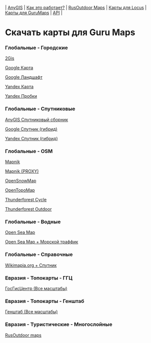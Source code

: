 | [AnyGIS][01] | [Как это работает?][02] | [RusOutdoor Maps][03] | [Карты для Locus][04] | [Карты для GuruMaps][05] | [API][06] |


[01]: https://nnngrach.github.io/AnyGIS_maps/index
[02]: https://nnngrach.github.io/AnyGIS_maps/Web/Html/Description
[03]: https://nnngrach.github.io/AnyGIS_maps/Web/Html/RusOutdoor
[04]: https://nnngrach.github.io/AnyGIS_maps/Web/Html/Locus
[05]: https://nnngrach.github.io/AnyGIS_maps/Web/Html/Galileo
[06]: https://nnngrach.github.io/AnyGIS_maps/Web/Html/Api
# Скачать карты для Guru Maps


### Глобальные - Городские
[2Gis](https://anygis.herokuapp.com/download/galileo/Global-City-2gis.ms "Скачать эту карту")

[Google Карта](https://anygis.herokuapp.com/download/galileo/Global-City-Google_map.ms "Скачать эту карту")

[Google Ландшафт](https://anygis.herokuapp.com/download/galileo/Global-City-Google_terrain.ms "Скачать эту карту")

[Yandex Карта](https://anygis.herokuapp.com/download/galileo/Global-City-Yandex_map.ms "Скачать эту карту")

[Yandex Пробки](https://anygis.herokuapp.com/download/galileo/Global-City-Yandex_traffic.ms "Скачать эту карту")



### Глобальные - Спутниковые
[AnyGIS Спутниковый сборник](https://anygis.herokuapp.com/download/galileo/Global-Satellites-All.ms "Скачать эту карту")

[Google Спутник (гибрид)](https://anygis.herokuapp.com/download/galileo/Global-Satellites-Google_with_labels.ms "Скачать эту карту")

[Yandex Спутник (гибрид)](https://anygis.herokuapp.com/download/galileo/Global-Satellites-Yandex_with_labels.ms "Скачать эту карту")



### Глобальные - OSM
[Mapnik](https://anygis.herokuapp.com/download/galileo/Global-OSM-Mapnik.ms "Скачать эту карту")

[Mapnik (PROXY)](https://anygis.herokuapp.com/download/galileo/Global-OSM-Mapnik_Proxy.ms "Скачать эту карту")

[OpenSnowMap](https://anygis.herokuapp.com/download/galileo/Global-OSM-OpenSnowMap.ms "Скачать эту карту")

[OpenTopoMap](https://anygis.herokuapp.com/download/galileo/Global-OSM-OpenTopoMap.ms "Скачать эту карту")

[Thunderforest Cycle](https://anygis.herokuapp.com/download/galileo/Global-OSM-Thunderforest_Cycle.ms "Скачать эту карту")

[Thunderforest Outdoor](https://anygis.herokuapp.com/download/galileo/Global-OSM-Thunderforest_Outdoor.ms "Скачать эту карту")



### Глобальные - Водные
[Open Sea Map](https://anygis.herokuapp.com/download/galileo/Global-Water-OpenSeaMap.ms "Скачать эту карту")

[Open Sea Map + Морской траффик](https://anygis.herokuapp.com/download/galileo/Global-Water-OpenSeaMap_traffic.ms "Скачать эту карту")



### Глобальные - Справочные
[Wikimapia.org + Спутник](https://anygis.herokuapp.com/download/galileo/Global-Wikimapia_satellite.ms "Скачать эту карту")



### Евразия - Топокарты - ГГЦ
[ГосГисЦентр (Все масштабы)](https://anygis.herokuapp.com/download/galileo/Eurasia-Topo-GGC_All.ms "Скачать эту карту")



### Евразия - Топокарты - Генштаб
[Генштаб (Все масштабы)](https://anygis.herokuapp.com/download/galileo/Eurasia-Topo-Genshtab_All.ms "Скачать эту карту")



### Евразия - Туристические - Многослойные
[RusOutdoor maps](https://anygis.herokuapp.com/download/galileo/Eurasia-Hiking-Multylayer-RusOutdoorMaps.ms "Скачать эту карту")

